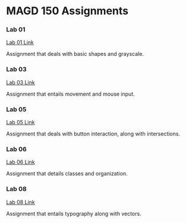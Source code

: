 # MAGD 150 Assignments

### Lab 01
[Lab 01 Link](https://github.com/MumbowerCJ23/MAGD-150-Assignments/tree/gh-pages/f19magd150lab01_mumbower)

Assignment that deals with basic shapes and grayscale.

### Lab 03
[Lab 03 Link](https://github.com/MumbowerCJ23/MAGD-150-Assignments/tree/gh-pages/f19magd150lab03_Mumbower)

Assignment that entails movement and mouse input.

### Lab 05
[Lab 05 Link](https://github.com/MumbowerCJ23/MAGD-150-Assignments/tree/gh-pages/f19magd150lab05_Mumbower)

Assignment that deals with button interaction, along with intersections.

### Lab 06
[Lab 06 Link](https://github.com/MumbowerCJ23/MAGD-150-Assignments/tree/gh-pages/f19magd150lab06_Mumbower)

Assignment that details classes and organization.

### Lab 08
[Lab 08 Link](https://github.com/MumbowerCJ23/MAGD-150-Assignments/tree/gh-pages/f19magd150lab08_Mumbower)

Assignment that entails typography along with vectors.
